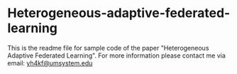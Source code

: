 # Heterogeneous-adaptive-federated-learning

This is the readme file for sample code of the paper "Heterogeneous Adaptive Federated Learning". For more information please contact me via email: yh4kf@umsystem.edu 
